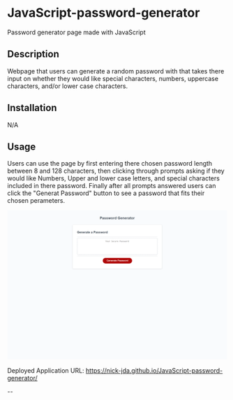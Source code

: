 # JavaScript-password-generator
Password generator page made with JavaScript

## Description

Webpage that users can generate a random password with that takes there input on whether they would like special characters, numbers, uppercase characters, and/or lower case characters.


## Installation

N/A

## Usage

Users can use the page by first entering there chosen password length between 8 and 128 characters, then clicking through prompts asking if they would like Numbers, Upper and lower case letters, and special characters included in there password. Finally after all prompts answered users can click the "Generat Password" button to see a password that fits their chosen perameters. 
    
![alt text](./Develop/assets/images/nick-jda.github.io_JavaScript-password-generator_.png)
    

Deployed Application URL: https://nick-jda.github.io/JavaScript-password-generator/

--